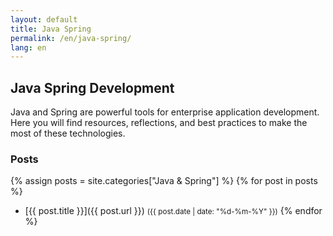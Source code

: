 ```yaml
---
layout: default
title: Java Spring
permalink: /en/java-spring/
lang: en
---
```


## Java Spring Development

Java and Spring are powerful tools for enterprise application development. Here you will find resources, reflections, and best practices to make the most of these technologies.

### Posts

{% assign posts = site.categories["Java & Spring"] %}
{% for post in posts %}
- [{{ post.title }}]({{ post.url }}) <small>({{ post.date | date: "%d-%m-%Y" }})</small>
{% endfor %}
